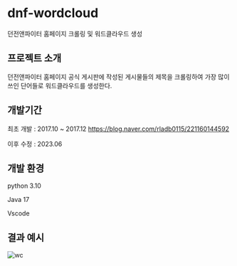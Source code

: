 # dnf-wordcloud
던전앤파이터 홈페이지 크롤링 및 워드클라우드 생성

## 프로젝트 소개
던전앤파이터 홈페이지 공식 게시판에 작성된 게시물들의 제목을 크롤링하여 가장 많이 쓰인 단어들로 워드클라우드를 생성한다.



## 개발기간
최초 개발 : 2017.10 ~ 2017.12 <https://blog.naver.com/rladb0115/221160144592>

이후 수정 : 2023.06



## 개발 환경
python 3.10

Java 17

Vscode



## 결과 예시

![wc](https://github.com/kim99u/dnf-wordcloud/assets/65718277/4ce2afd0-5695-4fb2-90df-1194c722ef25)
